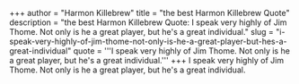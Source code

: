 +++
author = "Harmon Killebrew"
title = "the best Harmon Killebrew Quote"
description = "the best Harmon Killebrew Quote: I speak very highly of Jim Thome. Not only is he a great player, but he's a great individual."
slug = "i-speak-very-highly-of-jim-thome-not-only-is-he-a-great-player-but-hes-a-great-individual"
quote = '''I speak very highly of Jim Thome. Not only is he a great player, but he's a great individual.'''
+++
I speak very highly of Jim Thome. Not only is he a great player, but he's a great individual.

